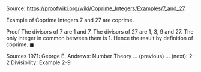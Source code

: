 # 

Source: https://proofwiki.org/wiki/Coprime_Integers/Examples/7_and_27

Example of Coprime Integers
$7$ and $27$ are coprime.


Proof
The divisors of $7$ are $1$ and $7$.
The divisors of $27$ are $1$, $3$, $9$ and $27$.
The only integer in common between them is $1$.
Hence the result by definition of coprime.
$\blacksquare$


Sources
1971: George E. Andrews: Number Theory ... (previous) ... (next): $\text {2-2}$ Divisibility: Example $\text {2-9}$




